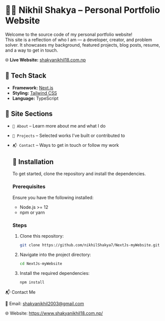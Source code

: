 # 👨‍💻 Nikhil Shakya – Personal Portfolio Website


Welcome to the source code of my personal portfolio website!  
This site is a reflection of who I am — a developer, creator, and problem solver. It showcases my background, featured projects, blog posts, resume, and a way to get in touch. 

🌐 **Live Website:** [shakyanikhil18.com.np](https://www.shakyanikhil18.com.np/)


## 🚀 Tech Stack

- **Framework:** [Next.js](https://nextjs.org/)
- **Styling:** [Tailwind CSS](https://tailwindcss.com/)
- **Language:** TypeScript
  

## 📁 Site Sections

- `👋 About` – Learn more about me and what I do  
- `💼 Projects` – Selected works I've built or contributed to  
- `📬 Contact` – Ways to get in touch or follow my work


  ## 🔧 Installation
  
  To get started, clone the repository and install the dependencies.
  
  ### Prerequisites
  Ensure you have the following installed:
  - Node.js >= 12
  - npm or yarn
  
  ### Steps
  1. Clone this repository:
     ```bash
     git clone https://github.com/nikhilShakya7/NextJs-myWebsite.git
     ```
  2. Navigate into the project directory:
     ```bash
     cd NextJs-myWebsite
     ```
  3. Install the required dependencies:
     ```bash
     npm install
     ```
     

📬 Contact Me

📧 Email: shakyanikhil2003@gmail.com

🌐 Website: https://www.shakyanikhil18.com.np/


  

